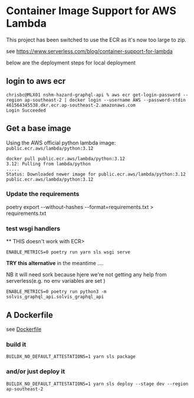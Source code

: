 # Container Image Support for AWS Lambda

This project has been switched to use the ECR as it's now too large to zip.

see https://www.serverless.com/blog/container-support-for-lambda

below are the deployment steps for local deployment

## login to aws ecr

```
chrisbc@MLX01 nshm-hazard-graphql-api % aws ecr get-login-password --region ap-southeast-2 | docker login --username AWS --password-stdin 461564345538.dkr.ecr.ap-southeast-2.amazonaws.com
Login Succeeded
```

## Get a base image

Using the AWS official python lambda image: `public.ecr.aws/lambda/python:3.12`

```
docker pull public.ecr.aws/lambda/python:3.12
3.12: Pulling from lambda/python
.....
Status: Downloaded newer image for public.ecr.aws/lambda/python:3.12
public.ecr.aws/lambda/python:3.12
```

### Update the requirements
poetry export --without-hashes --format=requirements.txt > requirements.txt

### test wsgi handlers

** THIS doesn't work with ECR>
```
ENABLE_METRICS=0 poetry run yarn sls wsgi serve
```

**TRY this alternative** in the meantime ....

NB it will need sork because hjere we're not getting any help from serverless(e.g. no env variables are set )
```
ENABLE_METRICS=0 poetry run python3 -m solvis_graphql_api.solvis_graphql_api
```

## A Dockerfile

see [Dockerfile](./Dockerfile)

### build it
```
BUILDX_NO_DEFAULT_ATTESTATIONS=1 yarn sls package
```

### and/or just deploy it
```
BUILDX_NO_DEFAULT_ATTESTATIONS=1 yarn sls deploy --stage dev --region ap-southeast-2
```